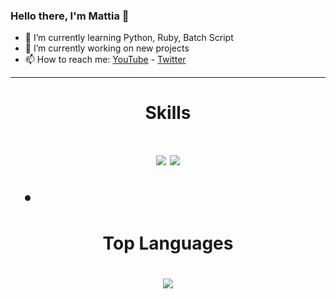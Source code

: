### Hello there, I'm Mattia 👋

- 🌱 I’m currently learning Python, Ruby, Batch Script
- 🔭 I’m currently working on new projects
- 📫 How to reach me: [YouTube](https://www.youtube.com/channel/UCohKir-O0ZqYlfwywLaIKpw) - [Twitter](https://twitter.com/etimologyyy)

---

<h1 align="center">Skills<h1>
<div align="center">
  <img src="https://img.shields.io/badge/Python-3776AB?style=for-the-badge&logo=python&logoColor=white"/>
  <img src="https://img.shields.io/badge/Ruby-CC342D?style=for-the-badge&logo=ruby&logoColor=white"/>
</div>
  
-

<h1 align="center">Top Languages<h1>

<p align="center">
  <img src="https://github-readme-stats.vercel.app/api/top-langs/?username=etimology&layout=compact">
</p>

